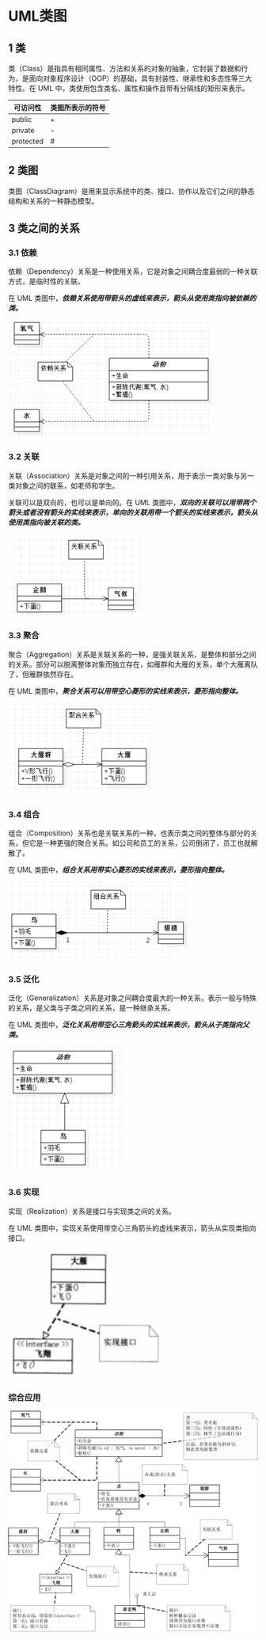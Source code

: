 # UML类图

## 1 类

类（Class）是指具有相同属性、方法和关系的对象的抽象，它封装了数据和行为，是面向对象程序设计（OOP）的基础，具有封装性、继承性和多态性等三大特性。在 UML 中，类使用包含类名、属性和操作且带有分隔线的矩形来表示。

|可访问性|类图所表示的符号|
|--|--|
|public|+|
|private|-|
|protected|#|

## 2 类图

类图（ClassDiagram）是用来显示系统中的类、接口、协作以及它们之间的静态结构和关系的一种静态模型。

## 3 类之间的关系

### 3.1 依赖

依赖（Dependency）关系是一种使用关系，它是对象之间耦合度最弱的一种关联方式，是临时性的关联。

在 UML 类图中，***依赖关系使用带箭头的虚线来表示，箭头从使用类指向被依赖的类。***

![依赖（Dependency）](./images/uml/Dependency.png '依赖（Dependency）')

### 3.2 关联

关联（Association）关系是对象之间的一种引用关系，用于表示一类对象与另一类对象之间的联系，如老师和学生。

关联可以是双向的，也可以是单向的。在 UML 类图中，***双向的关联可以用带两个箭头或者没有箭头的实线来表示，单向的关联用带一个箭头的实线来表示，箭头从使用类指向被关联的类。***

![关联（Association）](./images/uml/Association.png '关联（Association）')

### 3.3 聚合

聚合（Aggregation）关系是关联关系的一种，是强关联关系，是整体和部分之间的关系。部分可以脱离整体对象而独立存在，如雁群和大雁的关系，单个大雁离队了，但雁群依然存在。

在 UML 类图中，***聚合关系可以用带空心菱形的实线来表示，菱形指向整体。***

![聚合（Aggregation）](./images/uml/Aggregation.png '聚合（Aggregation）')

### 3.4 组合

组合（Composition）关系也是关联关系的一种，也表示类之间的整体与部分的关系，但它是一种更强的聚合关系。如公司和员工的关系，公司倒闭了，员工也就解散了。

在 UML 类图中，***组合关系用带实心菱形的实线来表示，菱形指向整体。***

![组合（Composition）](./images/uml/Composition.png '组合（Composition）')

### 3.5 泛化

泛化（Generalization）关系是对象之间耦合度最大的一种关系，表示一般与特殊的关系，是父类与子类之间的关系，是一种继承关系。

在 UML 类图中，***泛化关系用带空心三角箭头的实线来表示，箭头从子类指向父类。***

![泛化（Generalization）](./images/uml/Generalization.png '泛化（Generalization）')

### 3.6 实现

实现（Realization）关系是接口与实现类之间的关系。

在 UML 类图中，实现关系使用带空心三角箭头的虚线来表示，箭头从实现类指向接口。

![实现（Realization）](./images/uml/Realization.png '实现（Realization）')

### 综合应用

![综合应用](./images/uml/All.jpg '综合应用')
